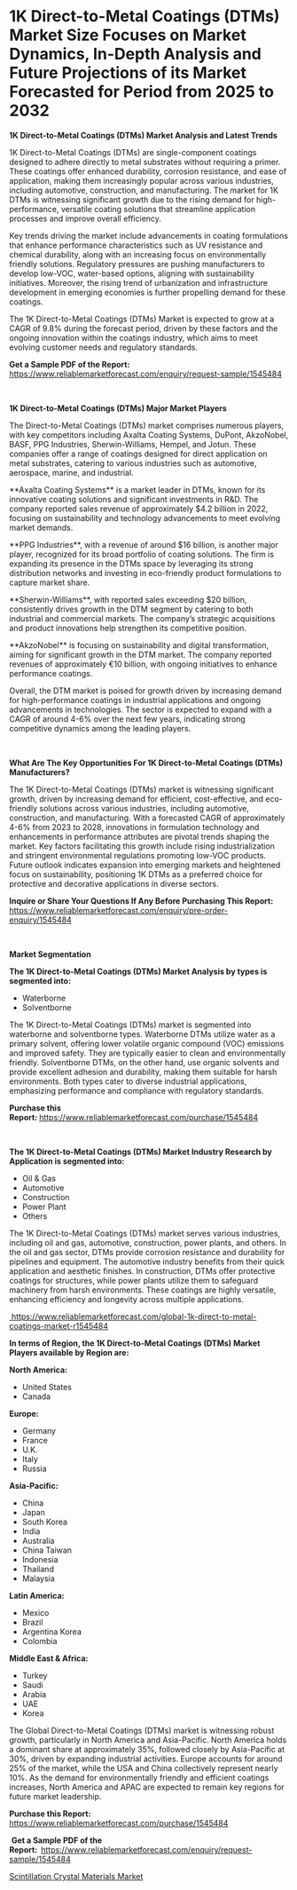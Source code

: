 <p><h1>1K Direct-to-Metal Coatings (DTMs) Market Size Focuses on Market Dynamics, In-Depth Analysis and Future Projections of its Market Forecasted for Period from 2025 to 2032</h1></p><p><strong>1K Direct-to-Metal Coatings (DTMs) Market Analysis and Latest Trends</strong></p>
<p><p>1K Direct-to-Metal Coatings (DTMs) are single-component coatings designed to adhere directly to metal substrates without requiring a primer. These coatings offer enhanced durability, corrosion resistance, and ease of application, making them increasingly popular across various industries, including automotive, construction, and manufacturing. The market for 1K DTMs is witnessing significant growth due to the rising demand for high-performance, versatile coating solutions that streamline application processes and improve overall efficiency.</p><p>Key trends driving the market include advancements in coating formulations that enhance performance characteristics such as UV resistance and chemical durability, along with an increasing focus on environmentally friendly solutions. Regulatory pressures are pushing manufacturers to develop low-VOC, water-based options, aligning with sustainability initiatives. Moreover, the rising trend of urbanization and infrastructure development in emerging economies is further propelling demand for these coatings.</p><p>The 1K Direct-to-Metal Coatings (DTMs) Market is expected to grow at a CAGR of 9.8% during the forecast period, driven by these factors and the ongoing innovation within the coatings industry, which aims to meet evolving customer needs and regulatory standards.</p></p>
<p><strong>Get a Sample PDF of the Report:&nbsp;</strong> <a href="https://www.reliablemarketforecast.com/enquiry/request-sample/1545484?utm_campaign=3357&utm_medium=2&utm_source=Github&utm_content=ia&utm_term=02042025&utm_id=1k-direct-to-metal-coatings-dtms">https://www.reliablemarketforecast.com/enquiry/request-sample/1545484</a></p>
<p>&nbsp;</p>
<p><strong>1K Direct-to-Metal Coatings (DTMs) Major Market Players</strong></p>
<p><p>The Direct-to-Metal Coatings (DTMs) market comprises numerous players, with key competitors including Axalta Coating Systems, DuPont, AkzoNobel, BASF, PPG Industries, Sherwin-Williams, Hempel, and Jotun. These companies offer a range of coatings designed for direct application on metal substrates, catering to various industries such as automotive, aerospace, marine, and industrial.</p><p>**Axalta Coating Systems** is a market leader in DTMs, known for its innovative coating solutions and significant investments in R&D. The company reported sales revenue of approximately $4.2 billion in 2022, focusing on sustainability and technology advancements to meet evolving market demands.</p><p>**PPG Industries**, with a revenue of around $16 billion, is another major player, recognized for its broad portfolio of coating solutions. The firm is expanding its presence in the DTMs space by leveraging its strong distribution networks and investing in eco-friendly product formulations to capture market share.</p><p>**Sherwin-Williams**, with reported sales exceeding $20 billion, consistently drives growth in the DTM segment by catering to both industrial and commercial markets. The company’s strategic acquisitions and product innovations help strengthen its competitive position.</p><p>**AkzoNobel** is focusing on sustainability and digital transformation, aiming for significant growth in the DTM market. The company reported revenues of approximately €10 billion, with ongoing initiatives to enhance performance coatings.</p><p>Overall, the DTM market is poised for growth driven by increasing demand for high-performance coatings in industrial applications and ongoing advancements in technologies. The sector is expected to expand with a CAGR of around 4-6% over the next few years, indicating strong competitive dynamics among the leading players.</p></p>
<p>&nbsp;</p>
<p><strong>What Are The Key Opportunities For 1K Direct-to-Metal Coatings (DTMs) Manufacturers?</strong></p>
<p><p>The 1K Direct-to-Metal Coatings (DTMs) market is witnessing significant growth, driven by increasing demand for efficient, cost-effective, and eco-friendly solutions across various industries, including automotive, construction, and manufacturing. With a forecasted CAGR of approximately 4-6% from 2023 to 2028, innovations in formulation technology and enhancements in performance attributes are pivotal trends shaping the market. Key factors facilitating this growth include rising industrialization and stringent environmental regulations promoting low-VOC products. Future outlook indicates expansion into emerging markets and heightened focus on sustainability, positioning 1K DTMs as a preferred choice for protective and decorative applications in diverse sectors.</p></p>
<p><strong>Inquire or Share Your Questions If Any Before Purchasing This Report:</strong> <a href="https://www.reliablemarketforecast.com/enquiry/pre-order-enquiry/1545484?utm_campaign=3357&utm_medium=2&utm_source=Github&utm_content=ia&utm_term=02042025&utm_id=1k-direct-to-metal-coatings-dtms">https://www.reliablemarketforecast.com/enquiry/pre-order-enquiry/1545484</a></p>
<p>&nbsp;</p>
<p><strong>Market Segmentation</strong></p>
<p><strong>The 1K Direct-to-Metal Coatings (DTMs) Market Analysis by types is segmented into:</strong></p>
<p><ul><li>Waterborne</li><li>Solventborne</li></ul></p>
<p><p>The 1K Direct-to-Metal Coatings (DTMs) market is segmented into waterborne and solventborne types. Waterborne DTMs utilize water as a primary solvent, offering lower volatile organic compound (VOC) emissions and improved safety. They are typically easier to clean and environmentally friendly. Solventborne DTMs, on the other hand, use organic solvents and provide excellent adhesion and durability, making them suitable for harsh environments. Both types cater to diverse industrial applications, emphasizing performance and compliance with regulatory standards.</p></p>
<p><strong>Purchase this Report:&nbsp;</strong><a href="https://www.reliablemarketforecast.com/purchase/1545484?utm_campaign=3357&utm_medium=2&utm_source=Github&utm_content=ia&utm_term=02042025&utm_id=1k-direct-to-metal-coatings-dtms">https://www.reliablemarketforecast.com/purchase/1545484</a></p>
<p>&nbsp;</p>
<p><strong>The 1K Direct-to-Metal Coatings (DTMs) Market Industry Research by Application is segmented into:</strong></p>
<p><ul><li>Oil & Gas</li><li>Automotive</li><li>Construction</li><li>Power Plant</li><li>Others</li></ul></p>
<p><p>The 1K Direct-to-Metal Coatings (DTMs) market serves various industries, including oil and gas, automotive, construction, power plants, and others. In the oil and gas sector, DTMs provide corrosion resistance and durability for pipelines and equipment. The automotive industry benefits from their quick application and aesthetic finishes. In construction, DTMs offer protective coatings for structures, while power plants utilize them to safeguard machinery from harsh environments. These coatings are highly versatile, enhancing efficiency and longevity across multiple applications.</p></p>
<p><a href="https://www.reliablemarketforecast.com/global-1k-direct-to-metal-coatings-market-r1545484?utm_campaign=3357&utm_medium=2&utm_source=Github&utm_content=ia&utm_term=02042025&utm_id=1k-direct-to-metal-coatings-dtms">&nbsp;https://www.reliablemarketforecast.com/global-1k-direct-to-metal-coatings-market-r1545484</a></p>
<p><strong>In terms of Region, the 1K Direct-to-Metal Coatings (DTMs) Market Players available by Region are:</strong></p>
<p>
    <p> <strong> North America: </strong>
        <ul>
            <li>United States</li>
            <li>Canada</li>
        </ul>
        </p> 
    <p> <strong> Europe: </strong>
        <ul>
            <li>Germany</li>
            <li>France</li>
            <li>U.K.</li>
            <li>Italy</li>
            <li>Russia</li>
        </ul>
        </p> 
    <p> <strong> Asia-Pacific: </strong>
        <ul>
            <li>China</li>
            <li>Japan</li>
            <li>South Korea</li>
            <li>India</li>
            <li>Australia</li>
            <li>China Taiwan</li>
            <li>Indonesia</li>
            <li>Thailand</li>
            <li>Malaysia</li>
        </ul>
        </p> 
    <p> <strong> Latin America: </strong>
        <ul>
            <li>Mexico</li>
            <li>Brazil</li>
            <li>Argentina Korea</li>
            <li>Colombia</li>
        </ul>
        </p> 
    <p> <strong> Middle East & Africa: </strong>
        <ul>
            <li>Turkey</li>
            <li>Saudi</li>
            <li>Arabia</li>
            <li>UAE</li>
            <li>Korea</li>
        </ul>
    </p>
    </p>
<p><p>The Global Direct-to-Metal Coatings (DTMs) market is witnessing robust growth, particularly in North America and Asia-Pacific. North America holds a dominant share at approximately 35%, followed closely by Asia-Pacific at 30%, driven by expanding industrial activities. Europe accounts for around 25% of the market, while the USA and China collectively represent nearly 10%. As the demand for environmentally friendly and efficient coatings increases, North America and APAC are expected to remain key regions for future market leadership.</p></p>
<p><strong>Purchase this Report: </strong><a href="https://www.reliablemarketforecast.com/purchase/1545484?utm_campaign=3357&utm_medium=2&utm_source=Github&utm_content=ia&utm_term=02042025&utm_id=1k-direct-to-metal-coatings-dtms">https://www.reliablemarketforecast.com/purchase/1545484</a></p>
<p>&nbsp;<strong>Get a Sample PDF of the Report:&nbsp;&nbsp;</strong><a href="https://www.reliablemarketforecast.com/enquiry/request-sample/1545484?utm_campaign=3357&utm_medium=2&utm_source=Github&utm_content=ia&utm_term=02042025&utm_id=1k-direct-to-metal-coatings-dtms">https://www.reliablemarketforecast.com/enquiry/request-sample/1545484</a></p>
<p><strong></strong></p>
<p><p><a href="https://github.com/bulkagumanvv/Market-Research-Report-List-1/blob/main/scintillation-crystal-materials-market.md?utm_campaign=3357&utm_medium=2&utm_source=Github&utm_content=ia&utm_term=02042025&utm_id=1k-direct-to-metal-coatings-dtms">Scintillation Crystal Materials Market</a></p></p>